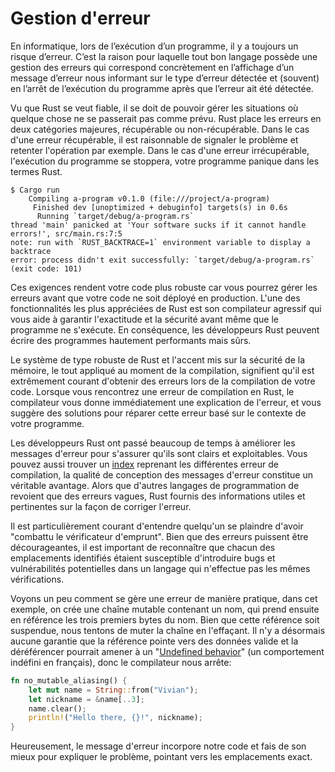 # Gestion d'erreur

En informatique, lors de l’exécution d’un programme, il y a toujours un risque d’erreur.
C’est la raison pour laquelle tout bon langage possède une gestion des erreurs qui correspond concrètement en l’affichage d’un message d’erreur nous informant sur le type d’erreur détectée et (souvent) en l’arrêt de l’exécution du programme après que l’erreur ait été détectée.

Vu que Rust se veut fiable, il se doit de pouvoir gérer les situations où quelque chose ne se passerait pas comme prévu.
Rust place les erreurs en deux catégories majeures, récupérable ou non-récupérable.
Dans le cas d'une erreur récupérable, il est raisonnable de signaler le problème et retenter l'opération par exemple.
Dans le cas d'une erreur irrécupérable, l'exécution du programme se stoppera, votre programme panique dans les termes Rust.

```bash,ignore
$ Cargo run
	Compiling a-program v0.1.0 (file:///project/a-program)
	 Finished dev [unoptimized + debuginfo] targets(s) in 0.6s
	  Running `target/debug/a-program.rs`
thread 'main' panicked at 'Your software sucks if it cannot handle errors!', src/main.rs:7:5
note: run with `RUST_BACKTRACE=1` environment variable to display a backtrace
error: process didn't exit successfully: `target/debug/a-program.rs` (exit code: 101)
```

Ces exigences rendent votre code plus robuste car vous pourrez gérer les erreurs avant que votre code ne soit déployé en production.
L'une des fonctionnalités les plus appréciées de Rust est son compilateur agressif qui vous aide à garantir l'exactitude et la sécurité avant même que le programme ne s'exécute.
En conséquence, les développeurs Rust peuvent écrire des programmes hautement performants mais sûrs.

Le système de type robuste de Rust et l'accent mis sur la sécurité de la mémoire, le tout appliqué au moment de la compilation, signifient qu'il est extrêmement courant d'obtenir des erreurs lors de la compilation de votre code.
Lorsque vous rencontrez une erreur de compilation en Rust, le compilateur vous donne immédiatement une explication de l'erreur, et vous suggère des solutions pour réparer cette erreur basé sur le contexte de votre programme.

Les développeurs Rust ont passé beaucoup de temps à améliorer les messages d'erreur pour s'assurer qu'ils sont clairs et exploitables.
Vous pouvez aussi trouver un [index](https://doc.rust-lang.org/error-index.html) reprenant les différentes erreur de compilation, la qualité de conception des messages d'erreur constitue un véritable avantage.
Alors que d'autres langages de programmation de revoient que des erreurs vagues, Rust fournis des informations utiles et pertinentes sur la façon de corriger l'erreur.

Il est particulièrement courant d'entendre quelqu'un se plaindre d'avoir "combattu le vérificateur d'emprunt".
Bien que des erreurs puissent être décourageantes, il est important de reconnaître que chacun des emplacements identifiés étaient susceptible d'introduire bugs et vulnérabilités potentielles dans un langage qui n'effectue pas les mêmes vérifications.

Voyons un peu comment se gère une erreur de manière pratique, dans cet exemple, on crée une chaîne mutable contenant un nom, qui prend ensuite en référence les trois premiers bytes du nom.
Bien que cette référence soit suspendue, nous tentons de muter la chaîne en l'effaçant.
Il n'y a désormais aucune garantie que la référence pointe vers des données valide et la déréférencer pourrait amener à un "[Undefined behavior](https://en.wikipedia.org/wiki/Undefined_behavior)" (un comportement indéfini en français), donc le compilateur nous arrête:

```rust
fn no_mutable_aliasing() {
	let mut name = String::from("Vivian");
	let nickname = &name[..3];
	name.clear();
	println!("Hello there, {}!", nickname);
}
```

Heureusement, le message d'erreur incorpore notre code et fais de son mieux pour expliquer le problème, pointant vers les emplacements exact.

